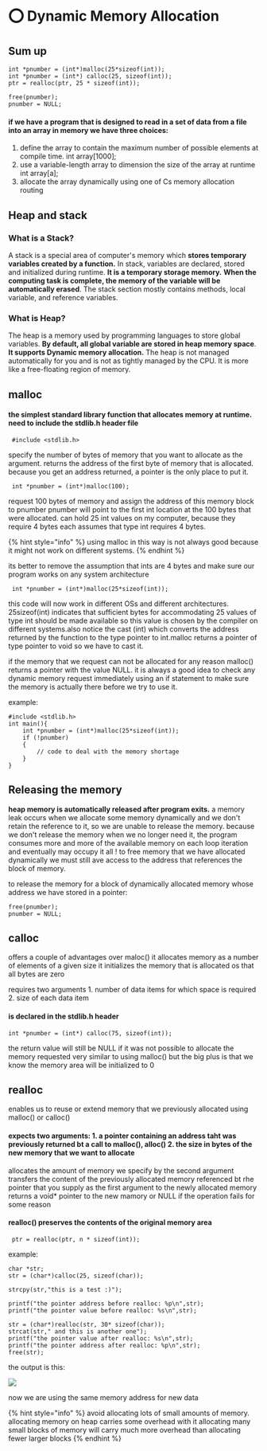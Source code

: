 # ⭕ Dynamic Memory Allocation

## Sum up

```
int *pnumber = (int*)malloc(25*sizeof(int));
int *pnumber = (int*) calloc(25, sizeof(int));
ptr = realloc(ptr, 25 * sizeof(int));

free(pnumber);
pnumber = NULL;
```

#### if we have a program that is designed to read in a set of data from a file into an array in memory we have three choices:

1. define the array to contain the maximum number of possible elements at compile time. int array\[1000];
2. use a variable-length array to dimension the size of the array at runtime int array\[a];
3. allocate the array dynamically using one of Cs memory allocation routing

## Heap and stack

### What is a Stack?

A stack is a special area of computer's memory which **stores temporary variables created by a function.** In stack, variables are declared, stored and initialized during runtime. **It is a temporary storage memory.** **When the computing task is complete, the memory of the variable will be automatically erased**. The stack section mostly contains methods, local variable, and reference variables.

### What is Heap?

The heap is a memory used by programming languages to store global variables. **By default, all global variable are stored in heap memory space**. **It supports Dynamic memory allocation.** The heap is not managed automatically for you and is not as tightly managed by the CPU. It is more like a free-floating region of memory.

## malloc

#### the simplest standard library function that allocates memory at runtime. need to include the stdlib.h header file

```
 #include <stdlib.h>
```

specify the number of bytes of memory that you want to allocate as the argument. returns the address of the first byte of memory that is allocated. because you get an address returned, a pointer is the only place to put it.

```
 int *pnumber = (int*)malloc(100);
```

request 100 bytes of memory and assign the address of this memory block to pnumber pnumber will point to the first int location at the 100 bytes that were allocated. can hold 25 int values on my computer, because they require 4 bytes each assumes that type int requires 4 bytes.

{% hint style="info" %}
using malloc in this way is not always good because it might not work on different systems.
{% endhint %}

its better to remove the assumption that ints are 4 bytes and make sure our program works on any system architecture

```
 int *pnumber = (int*)malloc(25*sizeof(int));
```

this code will now work in different OSs and different architectures. 25sizeof(int) indicates that sufficient bytes for accommodating 25 values of type int should be made available so this value is chosen by the compiler on different systems.also notice the cast (int) which converts the address returned by the function to the type pointer to int.malloc returns a pointer of type pointer to void so we have to cast it.

if the memory that we request can not be allocated for any reason malloc() returns a pointer with the value NULL. it is always a good idea to check any dynamic memory request immediately using an if statement to make sure the memory is actually there before we try to use it.

example:

```
#include <stdlib.h>
int main(){
    int *pnumber = (int*)malloc(25*sizeof(int));
    if (!pnumber)
    {
        // code to deal with the memory shortage
    }
}
```

## Releasing the memory

**heap memory is automatically released after program exits.** a memory leak occurs when we allocate some memory dynamically and we don't retain the reference to it, so we are unable to release the memory. because we don't release the memory when we no longer need it, the program consumes more and more of the available memory on each loop iteration and eventually may occupy it all ! to free memory that we have allocated dynamically we must still ave access to the address that references the block of memory.

to release the memory for a block of dynamically allocated memory whose address we have stored in a pointer:

```
free(pnumber);
pnumber = NULL;
```

## calloc

offers a couple of advantages over maloc() it allocates memory as a number of elements of a given size it initializes the memory that is allocated os that all bytes are zero

requires two arguments 1. number of data items for which space is required 2. size of each data item

#### is declared in the stdlib.h header

```
int *pnumber = (int*) calloc(75, sizeof(int));
```

the return value will still be NULL if it was not possible to allocate the memory requested very similar to using malloc() but the big plus is that we know the memory area will be initialized to 0

## realloc

enables us to reuse or extend memory that we previously allocated using malloc() or calloc()

#### expects two arguments: 1. a pointer containing an address taht was previously returned bt a call to malloc(), alloc() 2. the size in bytes of the new memory that we want to allocate

allocates the amount of memory we specify by the second argument transfers the content of the previously allocated memory referenced bt rhe pointer that you supply as the first argument to the newly allocated memory returns a void\* pointer to the new mamory or NULL if the operation fails for some reason

#### realloc() preserves the contents of the original memory area

```
 ptr = realloc(ptr, n * sizeof(int));
```

example:

```
char *str;
str = (char*)calloc(25, sizeof(char));

strcpy(str,"this is a test :)");

printf("the pointer address before realloc: %p\n",str);
printf("the pointer value before realloc: %s\n",str);

str = (char*)realloc(str, 30* sizeof(char));
strcat(str," and this is another one");
printf("the pointer value after realloc: %s\n",str);
printf("the pointer address after realloc: %p\n",str);
free(str);
```

the output is this:

![](../../.gitbook/assets/567.png)

now we are using the same memory address for new data

{% hint style="info" %}
avoid allocating lots of small amounts of memory. allocating memory on heap carries some overhead with it allocating many small blocks of memory will carry much more overhead than allocating fewer larger blocks
{% endhint %}
